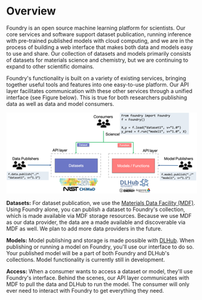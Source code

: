 # Overview

Foundry is an open source machine learning platform for scientists. Our core services and software support dataset publication, running inference with pre-trained published models with cloud computing, and we are in the process of building a web interface that makes both data and models easy to use and share. Our collection of datasets and models primarily consists of datasets for materials science and chemistry, but we are continuing to expand to other scientific domains.

Foundry's functionality is built on a variety of existing services, bringing together useful tools and features into one easy-to-use platform. Our API layer facilitates communication with these other services through a unified interface (see Figure below). This is true for both researchers publishing data as well as data and model consumers.

![](../../.gitbook/assets/foundry-overview.png)

**Datasets:** For dataset publication, we use the [Materials Data Facility (MDF)](https://materialsdatafacility.org). Using Foundry alone, you can publish a dataset to Foundry's collection, which is made available via MDF storage resources. Because we use MDF as our data provider, the data are a made available and discoverable via MDF as well. We plan to add more data providers in the future.

**Models:** Model publishing and storage is made possible with [DLHub](https://www.dlhub.org). When publishing or running a model on Foundry, you'll use our interface to do so. Your published model will be a part of both Foundry and DLHub's collections. Model functionality is currently still in development.

**Access:** When a consumer wants to access a dataset or model, they'll use Foundry's interface. Behind the scenes, our API layer communicates with MDF to pull the data and DLHub to run the model. The consumer will only ever need to interact with Foundry to get everything they need.

